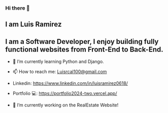 ### Hi there 👋
## I am Luis Ramirez
## I am a Software Developer, I enjoy building fully functional websites from Front-End to Back-End.
- 🌱 I’m currently learning Python and Django.
- 📫 How to reach me: Luisrcal100@gmail.com
- Linkedin: https://www.linkedin.com/in/luisramirez0618/
- Portfolio 💻: https://portfolio2024-two.vercel.app/ 

-  🔭 I’m currently working on the RealEstate Website!

<!--
**Luisrc91/Luisrc91** is a ✨ _special_ ✨ repository because its `README.md` (this file) appears on your GitHub profile.

Here are some ideas to get you started:

- 🔭 I’m currently working on ...
- 🌱 I’m currently learning Python and DJango.
- 👯 I’m looking to collaborate on any 
- 🤔 I’m looking for help with ...
- 💬 Ask me about ...
- 📫 How to reach me: ...
- 😄 Pronouns: ...
- ⚡ Fun fact: ...
-->
